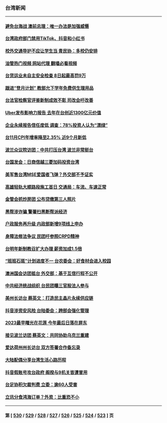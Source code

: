 ### 台湾新闻
---
#### [避免台海战 澳前总理：唯一办法是加强威慑](../../pages/ncid1349361/n13879719.md?12070845) 
#### [台湾政府部门禁用TikTok、抖音和小红书](../../pages/ncid1349361/n13879489.md?12070845) 
#### [校外交通导护不应让学生当 青民协：多校仍安排](../../pages/ncid1349361/n13879568.md?12070845) 
#### [油管热门视频 网站代理 翻墙必看视频](http://138.2.39.72:81/youtube.html?epic-marker?12070845)
#### [台货运业未自主安全检查 8日起最高罚9万](../../pages/ncid1349361/n13879563.md?12070845) 
#### [跟进“登月计划” 教部允下学年免费供生理用品](../../pages/ncid1349361/n13879566.md?12070845) 
#### [台法官检察官评鉴新制成效不彰 司改会吁改善](../../pages/ncid1349361/n13879516.md?12070845) 
#### [Uber发布影响力报告 去年在台创近1300亿元价值](../../pages/ncid1349361/n13879530.md?12070845) 
#### [企业永续报告信任度低 调查：78%投资人认为“漂绿”](../../pages/ncid1349361/n13879534.md?12070845) 
#### [台11月CPI年增率降至2.35% 近9个月新低](../../pages/ncid1349361/n13879499.md?12070845) 
#### [波兰众议院访团：中共打压台湾 波兰非常挺台](../../pages/ncid1349361/n13879433.md?12070845) 
#### [台国发会：日商信越三菱加码投资台湾](../../pages/ncid1349361/n13879505.md?12070845) 
#### [美军售台湾MSE爱国者飞弹？外交部不予证实](../../pages/ncid1349361/n13879529.md?12070845) 
#### [高雄轻轨大顺路段施工首日 交通局：车流、车速正常](../../pages/ncid1349361/n13879512.md?12070845) 
#### [金管会抓炒房团 公布贷缴第三人照片](../../pages/ncid1349361/n13879504.md?12070845) 
#### [黑帮涉诈骗 警署扫黑断帮派经济](../../pages/ncid1349361/n13879510.md?12070845) 
#### [户政服务再升级 内政部新增9项线上申办](../../pages/ncid1349361/n13879515.md?12070845) 
#### [身障法修法争议 民团吁参照CRPD精神](../../pages/ncid1349361/n13879514.md?12070845) 
#### [台明年新制教召扩大办理 薪资加成1.5倍](../../pages/ncid1349361/n13879461.md?12070845) 
#### [“班班石斑”计划进度不一 台农委会：好食材会进入校园](../../pages/ncid1349361/n13879466.md?12070845) 
#### [澳洲国会访团抵台 外交部：基于互信行程不公开](../../pages/ncid1349361/n13879481.md?12070845) 
#### [中共经济统战组织 台民团曝三官股法人参与](../../pages/ncid1349361/n13879487.md?12070845) 
#### [美州长访台 蔡英文：打造民主晶片永续供应链](../../pages/ncid1349361/n13879442.md?12070845) 
#### [抖音涉资安风险 台陆委会：跨部会强化管理](../../pages/ncid1349361/n13879473.md?12070845) 
#### [2023最早曙光在花莲 今年最后日落在屏东](../../pages/ncid1349361/n13879445.md?12070845) 
#### [接见波兰访团 蔡英文：共同协助乌克兰重建](../../pages/ncid1349361/n13879434.md?12070845) 
#### [爱达荷州州长访台 双方签署合作备忘录](../../pages/ncid1349361/n13879325.md?12070845) 
#### [大陆配偶分享台湾生活心路历程](../../pages/ncid1349361/n13879300.md?12070845) 
#### [抖音假账号攻台政府 阁揆与9机关皆遭冒用](../../pages/ncid1349361/n13879029.md?12070845) 
#### [台足协积欠裁判费 立委：逾60人受害](../../pages/ncid1349361/n13879033.md?12070845) 
#### [立讯分食鸿海订单？外资：比重恐不小](../../pages/ncid1349361/n13879001.md?12070845) 

---
#### 第 [ [530](./530.md?12070845) / [529](./529.md?12070845) / [528](./528.md?12070845) / [527](./527.md?12070845) / [526](./526.md?12070845) / [525](./525.md?12070845) / [524](./524.md?12070845) / [523](./523.md?12070845) ] 页
